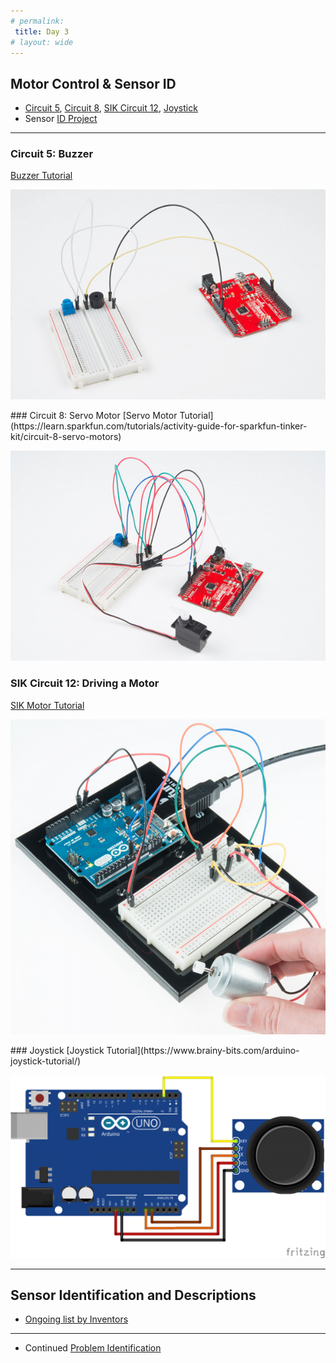 ```yaml
---
# permalink: 
 title: Day 3
# layout: wide
---
```


## Motor Control & Sensor ID

- [Circuit 5](#Circuit-5), [Circuit 8](#Circuit-8), [SIK Circuit 12](#Circuit-12), [Joystick](#Joystick)
- Sensor [ID Project](/PCC-Inventor-Camp/kit-contents/)
---------------------------------

<a name="Circuit-5"></a>
### Circuit 5: Buzzer
[Buzzer Tutorial](https://learn.sparkfun.com/tutorials/activity-guide-for-sparkfun-tinker-kit/circuit-5-buzzer)
<p align="center">
<img src="/assets/images/buzzer.jpg">
</p>
<a name="Circuit-8"></a>
### Circuit 8: Servo Motor
[Servo Motor Tutorial](https://learn.sparkfun.com/tutorials/activity-guide-for-sparkfun-tinker-kit/circuit-8-servo-motors) 
<p align="center">
<img src="/assets/images/servo.jpg">
</p>

<a name="Circuit-12"></a>
### SIK Circuit 12: Driving a Motor
[SIK Motor Tutorial](https://learn.sparkfun.com/tutorials/sik-experiment-guide-for-arduino---v33/experiment-12-driving-a-motor)
<p align="center">
<img src="/assets/images/motor.jpg">
</p>
<a name="Joystick"></a>
### Joystick
[Joystick Tutorial](https://www.brainy-bits.com/arduino-joystick-tutorial/)
<p align="center">
<img src="/assets/images/joystick.png">
</p>


------------------------------
## Sensor Identification and Descriptions 
- [Ongoing list by Inventors](/assets/docs/Sensor_definitions.docx)
------------------------------
- Continued [Problem Identification](/assets/html/Problems-D2.html)